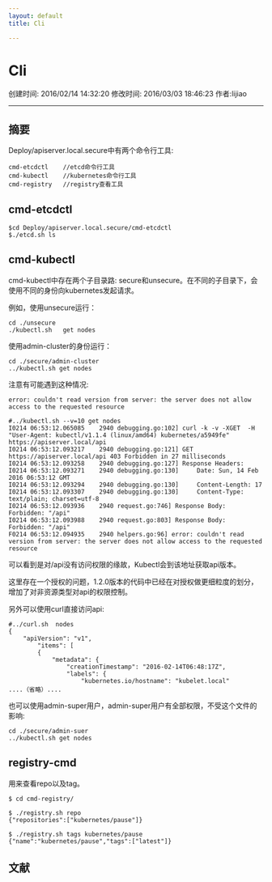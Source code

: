 ```yaml
---
layout: default
title: Cli

---
```


# Cli
创建时间: 2016/02/14 14:32:20  修改时间: 2016/03/03 18:46:23 作者:lijiao

----

## 摘要

Deploy/apiserver.local.secure中有两个命令行工具:

	cmd-etcdctl    //etcd命令行工具
	cmd-kubectl    //kubernetes命令行工具
	cmd-registry   //registry查看工具

## cmd-etcdctl

	$cd Deploy/apiserver.local.secure/cmd-etcdctl
	$./etcd.sh ls

## cmd-kubectl

cmd-kubectl中存在两个子目录路: secure和unsecure。在不同的子目录下，会使用不同的身份向kubernetes发起请求。

例如，使用unsecure运行：

	cd ./unsecure
	./kubectl.sh   get nodes   

使用admin-cluster的身份运行：

	cd ./secure/admin-cluster
	../kubectl.sh get nodes

注意有可能遇到这种情况:

	error: couldn't read version from server: the server does not allow access to the requested resource
	
	#../kubectl.sh --v=10 get nodes
	I0214 06:53:12.065085    2940 debugging.go:102] curl -k -v -XGET  -H "User-Agent: kubectl/v1.1.4 (linux/amd64) kubernetes/a5949fe" https://apiserver.local/api
	I0214 06:53:12.093217    2940 debugging.go:121] GET https://apiserver.local/api 403 Forbidden in 27 milliseconds
	I0214 06:53:12.093258    2940 debugging.go:127] Response Headers:
	I0214 06:53:12.093271    2940 debugging.go:130]     Date: Sun, 14 Feb 2016 06:53:12 GMT
	I0214 06:53:12.093294    2940 debugging.go:130]     Content-Length: 17
	I0214 06:53:12.093307    2940 debugging.go:130]     Content-Type: text/plain; charset=utf-8
	I0214 06:53:12.093936    2940 request.go:746] Response Body: Forbidden: "/api"
	I0214 06:53:12.093988    2940 request.go:803] Response Body: Forbidden: "/api"
	F0214 06:53:12.094935    2940 helpers.go:96] error: couldn't read version from server: the server does not allow access to the requested resource

可以看到是对/api没有访问权限的缘故，Kubectl会到该地址获取api版本。

这里存在一个授权的问题，1.2.0版本的代码中已经在对授权做更细粒度的划分，增加了对非资源类型对api的权限控制。

另外可以使用curl直接访问api:

	#../curl.sh  nodes
	{
	    "apiVersion": "v1",
	        "items": [
	        {
	            "metadata": {
	                "creationTimestamp": "2016-02-14T06:48:17Z",
	                "labels": {
	                    "kubernetes.io/hostname": "kubelet.local"
	....（省略）....

也可以使用admin-super用户，admin-super用户有全部权限，不受这个文件的影响:

	cd ./secure/admin-suer
	../kubectl.sh get nodes

## registry-cmd

用来查看repo以及tag。

	$ cd cmd-registry/
	
	$ ./registry.sh repo
	{"repositories":["kubernetes/pause"]}
	
	$ ./registry.sh tags kubernetes/pause
	{"name":"kubernetes/pause","tags":["latest"]}

## 文献
